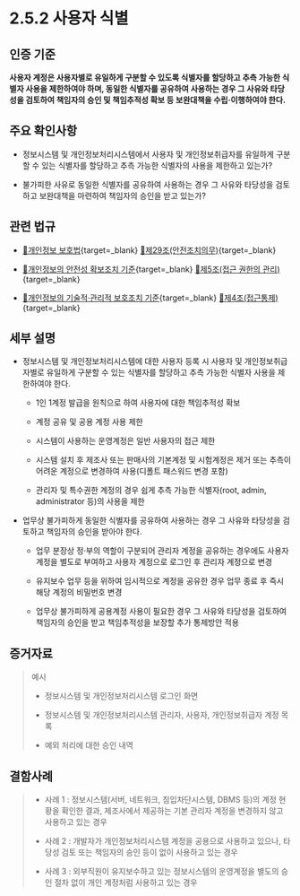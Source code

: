# 2.5.2 사용자 식별

## 인증 기준

**사용자 계정은 사용자별로 유일하게 구분할 수 있도록 식별자를 할당하고 추측 가능한 식별자 사용을 제한하여야 하며, 동일한 식별자를 공유하여 사용하는 경우 그 사유와 타당성을 검토하여 책임자의 승인 및 책임추적성 확보 등 보완대책을 수립·이행하여야 한다.**

## 주요 확인사항

- 정보시스템 및 개인정보처리시스템에서 사용자 및 개인정보취급자를 유일하게 구분할 수 있는 식별자를 할당하고 추측 가능한 식별자의 사용을 제한하고 있는가?

- 불가피한 사유로 동일한 식별자를 공유하여 사용하는 경우 그 사유와 타당성을 검토하고 보완대책을 마련하여 책임자의 승인을 받고 있는가?

## 관련 법규

- [🔗개인정보 보호법][개인정보 보호법 제29조]{target=_blank} [🔗제29조(안전조치의무)][개인정보 보호법 제29조 부분]{target=_blank}

- [🔗개인정보의 안전성 확보조치 기준][개인정보의 안전성 확보조치 기준 제5조]{target=_blank} [🔗제5조(접근 권한의 관리)][개인정보의 안전성 확보조치 기준 제5조]{target=_blank}

- [🔗개인정보의 기술적·관리적 보호조치 기준][개인정보의 기술적·관리적 보호조치 기준 제4조]{target=_blank} [🔗제4조(접근통제)][개인정보의 기술적·관리적 보호조치 기준 제4조]{target=_blank}

## 세부 설명

- 정보시스템 및 개인정보처리시스템에 대한 사용자 등록 시 사용자 및 개인정보취급자별로 유일하게 구분할 수 있는 식별자를 할당하고 추측 가능한 식별자 사용을 제한하여야 한다.

    - 1인 1계정 발급을 원칙으로 하여 사용자에 대한 책임추적성 확보

    - 계정 공유 및 공용 계정 사용 제한

    - 시스템이 사용하는 운영계정은 일반 사용자의 접근 제한

    - 시스템 설치 후 제조사 또는 판매사의 기본계정 및 시험계정은 제거 또는 추측이 어려운 계정으로 변경하여 사용(디폴트 패스워드 변경 포함)

    - 관리자 및 특수권한 계정의 경우 쉽게 추측 가능한 식별자(root, admin, administrator 등)의 사용을 제한

- 업무상 불가피하게 동일한 식별자를 공유하여 사용하는 경우 그 사유와 타당성을 검토하고 책임자의 승인을 받아야 한다.

    - 업무 분장상 정·부의 역할이 구분되어 관리자 계정을 공유하는 경우에도 사용자 계정을 별도로 부여하고 사용자 계정으로 로그인 후 관리자 계정으로 변경

    - 유지보수 업무 등을 위하여 임시적으로 계정을 공유한 경우 업무 종료 후 즉시 해당 계정의 비밀번호 변경

    - 업무상 불가피하게 공용계정 사용이 필요한 경우 그 사유와 타당성을 검토하여 책임자의 승인을 받고 책임추적성을 보장할 추가 통제방안 적용

## 증거자료

> 예시
>
> - 정보시스템 및 개인정보처리시스템 로그인 화면
>
> - 정보시스템 및 개인정보처리시스템 관리자, 사용자, 개인정보취급자 계정 목록
>
> - 예외 처리에 대한 승인 내역

## 결함사례

> - 사례 1 : 정보시스템(서버, 네트워크, 침입차단시스템, DBMS 등)의 계정 현황을 확인한 결과, 제조사에서 제공하는 기본 관리자 계정을 변경하지 않고 사용하고 있는 경우
>
> - 사례 2 : 개발자가 개인정보처리시스템 계정을 공용으로 사용하고 있으나, 타당성 검토 또는 책임자의 승인 등이 없이 사용하고 있는 경우
>
> - 사례 3 : 외부직원이 유지보수하고 있는 정보시스템의 운영계정을 별도의 승인 절차 없이 개인 계정처럼 사용하고 있는 경우

[개인정보 보호법 제29조]: https://www.law.go.kr/법령/개인정보보호법/(20240315,19234,20230314)/제29조 "개인정보 보호법 제29조"
[개인정보 보호법 제29조 부분]: https://www.law.go.kr/법령/개인정보보호법/제29조 "개인정보 보호법 제29조 부분"

[개인정보의 안전성 확보조치 기준 제5조]: https://www.law.go.kr/행정규칙/(개인정보보호위원회)개인정보의안전성확보조치기준/(2021-2,20210915)/제5조 "개인정보의 안전성 확보조치 기준 제5조"

[개인정보의 기술적·관리적 보호조치 기준 제4조]: https://www.law.go.kr/행정규칙/(개인정보보호위원회)개인정보의기술적·관리적보호조치기준/(2021-3,20210915)/제4조 "개인정보의 기술적·관리적 보호조치 기준 제4조"
